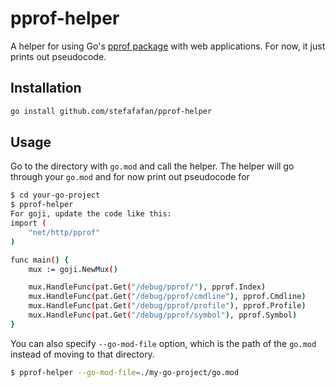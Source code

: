 # pprof-helper
A helper for using Go's [pprof package](https://pkg.go.dev/net/http/pprof) with web applications. For now, it just prints out pseudocode.

## Installation
```sh
go install github.com/stefafafan/pprof-helper
```

## Usage
Go to the directory with `go.mod` and call the helper. The helper will go through your `go.mod` and for now print out pseudocode for 

```sh
$ cd your-go-project
$ pprof-helper
For goji, update the code like this:
import (
	"net/http/pprof"
)

func main() {
	mux := goji.NewMux()

	mux.HandleFunc(pat.Get("/debug/pprof/"), pprof.Index)
	mux.HandleFunc(pat.Get("/debug/pprof/cmdline"), pprof.Cmdline)
	mux.HandleFunc(pat.Get("/debug/pprof/profile"), pprof.Profile)
	mux.HandleFunc(pat.Get("/debug/pprof/symbol"), pprof.Symbol)
}
```

You can also specify `--go-mod-file` option, which is the path of the `go.mod` instead of moving to that directory.
```sh
$ pprof-helper --go-mod-file=./my-go-project/go.mod
```
